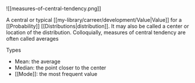 ![[measures-of-central-tendency.png]]

A central or typical [[my-library/carreer/development/Value|Value]] for a [[Probability]] [[Distributions|distribution]]. It may also be called a center or location of the distribution. Colloquially, measures of central tendency are often called averages

Types

- Mean: the average
- Median: the point closer to the center
- [[Mode]]: the most frequent value
